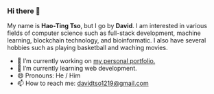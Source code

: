 ### Hi there 👋

<!--
**davidtso1219/davidtso1219** is a ✨ _special_ ✨ repository because its `README.md` (this file) appears on your GitHub profile.

Here are some ideas to get you started:

- 👯 I’m looking to collaborate on ...
- 🤔 I’m looking for help with ...
- 💬 Ask me about ...
- 📫 How to reach me: ...
- ⚡ Fun fact: ...

-->

My name is **Hao-Ting Tso**, but I go by **David**. I am interested in various fields of computer science such as full-stack development, machine learning, blockchain technology, and bioinformatic. I also have several hobbies such as playing basketball and waching movies.

- 🔭 I’m currently working on [my personal portfolio.](https://davidtso.com)
- 🌱 I’m currently learning web development.
- 😄 Pronouns: He / Him
- 📫 How to reach me: davidtso1219@gmail.com
